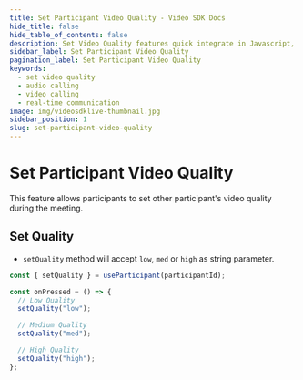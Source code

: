 ```yaml
---
title: Set Participant Video Quality - Video SDK Docs
hide_title: false
hide_table_of_contents: false
description: Set Video Quality features quick integrate in Javascript, React JS, Android, IOS, React Native, Flutter with Video SDK to add live video & audio conferencing to your applications.
sidebar_label: Set Participant Video Quality
pagination_label: Set Participant Video Quality
keywords:
  - set video quality
  - audio calling
  - video calling
  - real-time communication
image: img/videosdklive-thumbnail.jpg
sidebar_position: 1
slug: set-participant-video-quality
---
```


# Set Participant Video Quality

This feature allows participants to set other participant's video quality during the meeting.

## Set Quality

- `setQuality` method will accept `low`, `med` or `high` as string parameter.

```js
const { setQuality } = useParticipant(participantId);

const onPressed = () => {
  // Low Quality
  setQuality("low");

  // Medium Quality
  setQuality("med");

  // High Quality
  setQuality("high");
};
```
